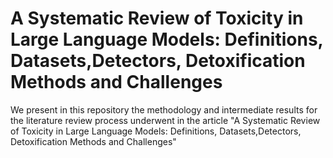 # A Systematic Review of Toxicity in Large Language Models: Definitions, Datasets,Detectors, Detoxification Methods and Challenges
We present in this repository the methodology and intermediate results for the literature review process underwent in the article "A Systematic Review of Toxicity in Large Language Models: Definitions, Datasets,Detectors, Detoxification Methods and Challenges"
